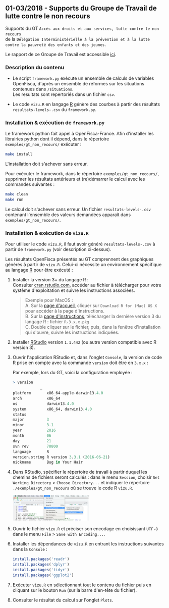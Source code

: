 ## 01-03/2018 - Supports du Groupe de Travail de lutte contre le non recours
  
 Supports du GT `Accès aux droits et aux services, lutte contre le non recours`  
 de la `Délégation Interministérielle à la prévention et à la lutte contre la pauvreté des enfants et des jeunes`.

 Le rapport de ce Groupe de Travail est accessible [ici](https://www.caissedesdepotsdesterritoires.fr/cs/BlobServer?blobkey=id&blobnocache=true&blobwhere=1250171076233&blobheader=application%2Fpdf&blobcol=urldata&blobtable=MungoBlobs).

### Description du contenu

* Le script `framework.py` exécute un ensemble de calculs de variables OpenFisca, d'après un ensemble de réformes sur les situations contenues dans `/situations`.  
Les resultats sont repertoriés dans un fichier `csv`.

* Le code `vizu.R` en langage [R](https://www.r-project.org) génère des courbes à partir des résultats `resultats-levels-.csv` du `framework.py`.


### Installation & exécution de `framework.py`

Le framework python fait appel à OpenFisca-France. Afin d'installer les librairies python dont il dépend, dans le répertoire `exemples/gt_non_recours/` exécuter :
```sh
make install
```
L'installation doit s'achever sans erreur.


Pour exécuter le framework, dans le répertoire `exemples/gt_non_recours/`, supprimer les résultats antérieurs et (re)démarrer le calcul avec les commandes suivantes :
```sh
make clean
make run
```
Le calcul doit s'achever sans erreur.
Un fichier `resultats-levels-.csv` contenant l'ensemble des valeurs demandées apparaît dans `exemples/gt_non_recours/`.

### Installation & exécution de `vizu.R`

Pour utiliser le code `vizu.R`, il faut avoir généré `resultats-levels-.csv` à partir de `framework.py` (voir description ci-dessus).

Les résultats OpenFisca présentés au GT comprennent des graphiques générés à partir de `vizu.R`. Celui-ci nécessite un environnement spécifique au langage [R](https://www.r-project.org) pour être exécuté :

1. Installer la version 3+ du langage R :  
Consulter [cran.rstudio.com](https://cran.rstudio.com), accéder au fichier à télécharger pour votre système d'exploitation et suivre les instructions associées.

    > Exemple pour MacOS :  
    A. Sur la [page d'accueil](https://cran.rstudio.com), cliquer sur `Download R for (Mac) OS X` pour accéder à la page d'instructions.  
    B. Sur la [page d'instructions](https://cran.rstudio.com/bin/macosx/), télécharger la dernière version 3 du langage R : fichier `R-3.x.x.pkg`  
    C. Double cliquer sur le fichier, puis, dans la fenêtre d'installation qui s'ouvre, suivre les instructions indiquées.


2. Installer [RStudio](https://www.rstudio.com/products/rstudio/download/#download) version `1.1.442` (ou autre version compatible avec R version 3).

3. Ouvrir l'application RStudio et, dans l'onglet `Console`, la version de code R prise en compte avec la commande `version` doit être en `3.x.x` :

    Par exemple, lors du GT, voici la configuration employée :
    ```R
    > version
                _
    platform       x86_64-apple-darwin13.4.0
    arch           x86_64
    os             darwin13.4.0
    system         x86_64, darwin13.4.0
    status
    major          3
    minor          3.1
    year           2016
    month          06
    day            21
    svn rev        70800
    language       R
    version.string R version 3.3.1 (2016-06-21)
    nickname       Bug in Your Hair
    ```

4. Dans RStudio, spécifier le répertoire de travail à partir duquel les chemins de fichiers seront calculés : dans le menu `Session`, choisir `Set Working Directory` > `Choose Directory...` et indiquer le répertoire `./exemples/gt_non_recours` où se trouve le code R `vizu.R`.

    <img src="./img/rstudio_set_working_dir.png" alt="RStudio session menu" height="50%" width="50%">

5. Ouvrir le fichier `vizu.R` et préciser son encodage en choisissant `UTF-8` dans le menu `File` > `Save with Encoding...`.

6. Installer les dépendances de `vizu.R` en entrant les instructions suivantes dans la `Console` :

    ```R
    install.packages('readr')
    install.packages('dplyr')
    install.packages('tidyr')
    install.packages('ggplot2')
    ```

6. Exécuter `vizu.R` en sélectionnant tout le contenu du fichier puis en cliquant sur le bouton `Run` (sur la barre d'en-tête du fichier).

7. Consulter le résultat du calcul sur l'onglet `Plots`.
